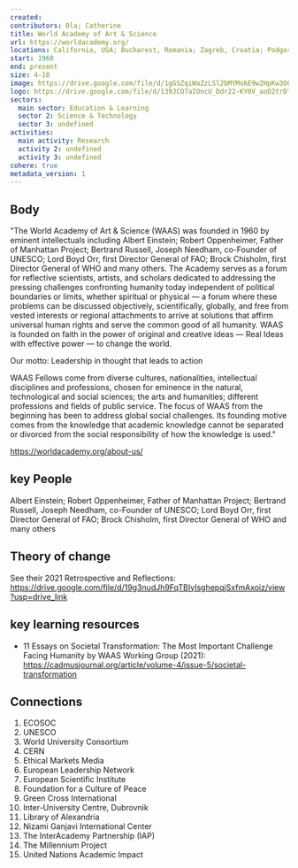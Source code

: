 ```yaml
---
created:
contributors: Ola; Catherine
title: World Academy of Art & Science
url: https://worldacademy.org/
locations: California, USA; Bucharest, Romania; Zagreb, Croatia; Podgorica, Montenegro; India; Italy; Belgrade, Serbia
start: 1960
end: present
size: 4-10
image: https://drive.google.com/file/d/1gGSZqiWaZzLSl2bMYMokE9w2HpKw3OC5/view?usp=drive_link
logo: https://drive.google.com/file/d/139JCO7aIOncU_Ddr22-KY0V_aoO2trDT/view?usp=drive_link
sectors:
  main sector: Education & Learning
  sector 2: Science & Technology
  sector 3: undefined
activities: 
  main activity: Research
  activity 2: undefined
  activity 3: undefined
cohere: true
metadata_version: 1
---
```



## Body

"The World Academy of Art & Science (WAAS) was founded in 1960 by eminent intellectuals including Albert Einstein; Robert Oppenheimer, Father of Manhattan Project; Bertrand Russell, Joseph Needham, co-Founder of UNESCO; Lord Boyd Orr, first Director General of FAO; Brock Chisholm, first Director General of WHO and many others. The Academy serves as a forum for reflective scientists, artists, and scholars dedicated to addressing the pressing challenges confronting humanity today independent of political boundaries or limits, whether spiritual or physical — a forum where these problems can be discussed objectively, scientifically, globally, and free from vested interests or regional attachments to arrive at solutions that affirm universal human rights and serve the common good of all humanity. WAAS is founded on faith in the power of original and creative ideas — Real Ideas with effective power — to change the world.

​Our motto​: ​​​Leadership in thought that leads to action

WAAS Fellows come from diverse cultures, nationalities, intellectual disciplines and professions, chosen for eminence in the natural, technological and social sciences; the arts and humanities; different professions and fields of public service. The focus of WAAS from the beginning has been to address global social challenges. Its founding motive comes from the knowledge that academic knowledge cannot be separated or divorced from the social responsibility of how the knowledge is used."

https://worldacademy.org/about-us/

## key People

Albert Einstein; Robert Oppenheimer, Father of Manhattan Project; Bertrand Russell, Joseph Needham, co-Founder of UNESCO; Lord Boyd Orr, first Director General of FAO; Brock Chisholm, first Director General of WHO and many others

## Theory of change

See their 2021 Retrospective and Reflections: https://drive.google.com/file/d/19g3nudJh9FqTBIyIsghepqjSxfmAxoiz/view?usp=drive_link

## key learning resources

- 11 Essays on Societal Transformation: The Most Important Challenge Facing Humanity by WAAS Working Group (2021): https://cadmusjournal.org/article/volume-4/issue-5/societal-transformation 

## Connections

1. ECOSOC
2. UNESCO
3. World University Consortium
4. CERN
5. Ethical Markets Media
6. European Leadership Network
7. European Scientific Institute
8. Foundation for a Culture of Peace
9. Green Cross International
10. Inter-University Centre, Dubrovnik
11. Library of Alexandria
12. Nizami Ganjavi International Center
13. The InterAcademy Partnership (IAP)
14. The Millennium Project
15. United Nations Academic Impact


